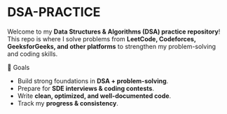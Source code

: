 # DSA-PRACTICE
Welcome to my **Data Structures & Algorithms (DSA) practice repository**!  
This repo is where I solve problems from **LeetCode, Codeforces, GeeksforGeeks, and other platforms** to strengthen my problem-solving and coding skills.  

🚀 Goals
- Build strong foundations in **DSA + problem-solving**.
- Prepare for **SDE interviews & coding contests**.
- Write **clean, optimized, and well-documented code**.
- Track my **progress & consistency**.
